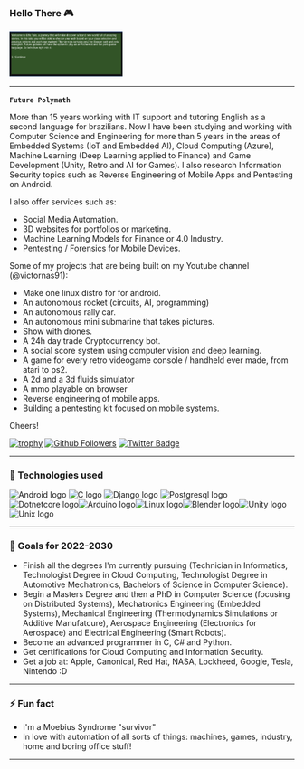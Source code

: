 ### Hello There :video_game:

<img alt="Elf" width="200px" src=img/elftale1.gif/>

---

**`Future Polymath`**

More than 15 years working with IT support and tutoring English as a second language for brazilians. Now I have been studying and working with Computer Science and Engineering for more than 5 years in the areas of Embedded Systems (IoT and Embedded AI), Cloud Computing (Azure), Machine Learning (Deep Learning applied to Finance) and Game Development (Unity, Retro and AI for Games). I also research Information Security topics such as Reverse Engineering of Mobile Apps and Pentesting on Android.

I also offer services such as: 

- Social Media Automation.
- 3D websites for portfolios or marketing.
- Machine Learning Models for Finance or 4.0 Industry.
- Pentesting / Forensics for Mobile Devices.

Some of my projects that are being built on my Youtube channel (@victornas91): 

- Make one linux distro for for android. 
- An autonomous rocket (circuits, AI, programming)
- An autonomous rally car.
- An autonomous mini submarine that takes pictures.
- Show with drones.
- A 24h day trade Cryptocurrency bot.
- A social score system using computer vision and deep learning.
- A game for every retro videogame console / handheld ever made, from atari to ps2.
- A 2d and a 3d fluids simulator
- A mmo playable on browser
- Reverse engineering of mobile apps.
- Building a pentesting kit focused on mobile systems.

Cheers!

[![trophy](https://github-profile-trophy.vercel.app/?username=victornas91)](https://github.com/ryo-ma/github-profile-trophy)
[![Github Followers](https://img.shields.io/github/followers/victornas91?color=06d6a0&label=Github%20Followers&style=for-the-badge)](https://github.com/victornas91?tab=followers)
[![Twitter Badge](https://img.shields.io/badge/-Twitter-1877f2?style=flat-square&logo=twitter&logoColor=white&link=https://twitter.com/IT_Victor91/)](https://twitter.com/IT_Victor91/)

---

### 🧰 Technologies used

<img src="https://github.com/victornas91/devicon/blob/master/icons/android/android-plain.svg" alt="Android logo" width="50" height="50" /> <img src="https://github.com/victornas91/devicon/blob/master/icons/c/c-plain.svg" alt="C logo" width="50" height="50" /> <img 
src="https://github.com/victornas91/devicon/blob/master/icons/django/django-plain.svg" alt="Django logo" width="50" height="50" /> <img 
src="https://github.com/victornas91/devicon/blob/master/icons/postgresql/postgresql-plain.svg" alt="Postgresql logo" width="50" height="50" /><img src="https://github.com/victornas91/devicon/blob/master/icons/dotnetcore/dotnetcore-plain.svg" alt="Dotnetcore logo" width="50" height="50" /><img src="https://github.com/victornas91/devicon/blob/master/icons/arduino/arduino-plain.svg" alt="Arduino logo" width="50" height="50" /><img src="https://github.com/victornas91/devicon/blob/master/icons/linux/linux-plain.svg" alt="Linux logo" width="50" height="50" /><img src="https://github.com/victornas91/devicon/blob/master/icons/blender/blender-original.svg" alt="Blender logo" width="50" height="50" /><img src="https://github.com/victornas91/devicon/blob/master/icons/unity/unity-original.svg" alt="Unity logo" width="50" height="50" /><img src="https://github.com/victornas91/devicon/blob/master/icons/unix/unix-original.svg" alt="Unix logo" width="50" height="50" />

---

### 🔭 Goals for 2022-2030
- Finish all the degrees I'm currently pursuing (Technician in Informatics, Technologist Degree in Cloud Computing, Technologist Degree in Automotive Mechatronics, Bachelors of Science in Computer Science).
- Begin a Masters Degree and then a PhD in Computer Science (focusing on Distributed Systems), Mechatronics Engineering (Embedded Systems), Mechanical Engineering (Thermodynamics Simulations or Additive Manufatcure), Aerospace Engineering (Electronics for Aerospace) and Electrical Engineering (Smart Robots).
- Become an advanced programmer in C, C# and Python.
- Get certifications for Cloud Computing and Information Security.
- Get a job at: Apple, Canonical, Red Hat, NASA, Lockheed, Google, Tesla, Nintendo :D  

---

### ⚡ Fun fact
- I'm a Moebius Syndrome "survivor"
- In love with automation of all sorts of things: machines, games, industry, home and boring office stuff!  

---
